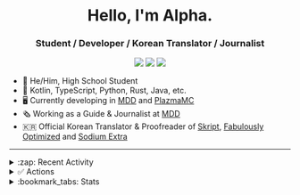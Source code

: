 <div align="center">

# Hello, I'm Alpha.
### Student / Developer / Korean Translator / Journalist

[^1]: WIP

[![](https://img.shields.io/badge/Articles-555555?style=for-the-badge&logo=sanity&logoColor=white&labelColor=F03E2F)](https://alpha93.kr/)
[![](https://img.shields.io/badge/-dev@alpha93.kr-EA4335?style=for-the-badge&logo=gmail&logoColor=fcfcfc)](mailto:dev@alpha93.kr)
[![](https://dcbadge.vercel.app/api/shield/410763741786013697)](https://github.com/AlphaKR93)
</div>

- :boy: He/Him, High School Student
- :scroll: Kotlin, TypeScript, Python, Rust, Java, etc.
- :desktop_computer: Currently developing in [MDD](https://github.com/TeamMDD) and [PlazmaMC](https://github.com/PlazmaMC)
- :newspaper_roll: Working as a Guide & Journalist at [MDD](https://discord.gg/AZwXTA9Pgx)
- :kr: Official Korean Translator & Proofreader of [Skript](https://github.com/SkriptLand/Skript), [Fabulously Optimized](https://modrinth.com/modpack/fabulously-optimized) and [Sodium Extra](https://modrinth.com/mod/sodium-extra)

---

<details><summary>:zap: Recent Activity</summary>

<!--START_SECTION:activity-->
1. ❗ Opened issue [#1](https://github.com/TeamMDD/CraftDSL/issues/1) in [TeamMDD/CraftDSL](https://github.com/TeamMDD/CraftDSL)
2. 💪 Opened PR [#109](https://github.com/PlazmaMC/PlazmaBukkit/pull/109) in [PlazmaMC/PlazmaBukkit](https://github.com/PlazmaMC/PlazmaBukkit)
3. ❗ Opened issue [#108](https://github.com/PlazmaMC/PlazmaBukkit/issues/108) in [PlazmaMC/PlazmaBukkit](https://github.com/PlazmaMC/PlazmaBukkit)
4. 🚀 Published release [resources](https://github.com/AlphaKR93/AlphaKR93/releases/tag/2025/01/05/resources) in [AlphaKR93/AlphaKR93](https://github.com/AlphaKR93/AlphaKR93)
5. ❗ Opened issue [#107](https://github.com/PlazmaMC/PlazmaBukkit/issues/107) in [PlazmaMC/PlazmaBukkit](https://github.com/PlazmaMC/PlazmaBukkit)
<!--END_SECTION:activity-->

</details>

<details><summary>✅ Actions</summary>

[![Update Readme](https://img.shields.io/github/actions/workflow/status/AlphaKR93/AlphaKR93/readme_activity.yml?label=Update%20Activity&style=for-the-badge)](https://github.com/AlphaKR93/AlphaKR93/actions/workflows/readme_activity.yml)
[![Update Productive Gists](https://img.shields.io/github/actions/workflow/status/AlphaKR93/AlphaKR93/gist_productive.yml?label=Update%20Productive%20Gist&style=for-the-badge)](https://github.com/AlphaKR93/AlphaKR93/actions/workflows/gist_productive.yml)
[![Update Language Gists](https://img.shields.io/github/actions/workflow/status/AlphaKR93/AlphaKR93/gist_lang.yml?label=Update%20Language%20Gist&style=for-the-badge)](https://github.com/AlphaKR93/AlphaKR93/actions/workflows/gist_lang.yml)

</details>

<details><summary>:bookmark_tabs: Stats</summary>
  
[<img src="http://github-profile-summary-cards.vercel.app/api/cards/profile-details?username=AlphaKR93&theme=default"></img>](https://github.com/AlphaKR93)

[<img src="https://github-readme-stats.vercel.app/api?username=AlphaKR93&count_private=true&show_icons=true&include_all_commits=true"></img>](https://github.com/AlphaKR93)

[<img src="https://github-contribution-stats.vercel.app/api/?username=AlphaKR93"></img>](https://github.com/AlphaKR93)

[<img src="https://streak-stats.demolab.com?user=AlphaKR93&theme=tokyonight_duo"></img>](https://github.com/AlphaKR93)

[<img src="http://mazassumnida.wtf/api/v2/generate_badge?boj=alphakr93"></img>](https://solved.ac/alphakr93)

[<img src="https://github-profile-trophy.vercel.app/?username=AlphaKR93&theme=alduin&margin-w=5&margin-h=5"></img>](https://github.com/AlphaKR93)

</details>
